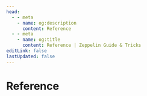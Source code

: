 ```yaml
---
head:
  - - meta
    - name: og:description
      content: Reference
  - - meta
    - name: og:title
      content: Reference | Zeppelin Guide & Tricks
editLink: false
lastUpdated: false
---
```


# Reference